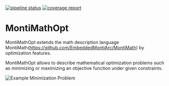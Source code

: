 
[![pipeline status](https://git.rwth-aachen.de/monticore/EmbeddedMontiArc/languages/MontiMathOpt/badges/master/pipeline.svg)](https://git.rwth-aachen.de/monticore/EmbeddedMontiArc/languages/MontiMathOpt/commits/master)
[![coverage report](https://git.rwth-aachen.de/monticore/EmbeddedMontiArc/languages/MontiMathOpt/badges/master/coverage.svg)](https://git.rwth-aachen.de/monticore/EmbeddedMontiArc/languages/MontiMathOpt/commits/master)

# MontiMathOpt

MontiMathOpt extends the math description language MontiMath(https://github.com/EmbeddedMontiArc/MontiMath) by optimization features.

MontiMathOpt allows to describe mathematical optimization problems such as minimizing or maximizing an objective function under given constraints. 

![Example Minimization Problem](https://raw.githubusercontent.com/EmbeddedMontiArc/MontiMathOpt/master/doc/img/OptimizationProblem.png "Example Minimization Problem")